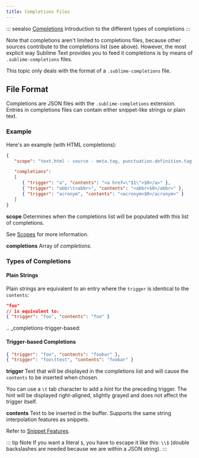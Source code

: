 ```yaml
---
title: Completions Files
---
```


::: seealso
[Completions](/completions.md)
Introduction to the different types of completions
:::


Note that completions aren't limited to completions files,
because other sources contribute
to the completions list
(see above).
However, the most explicit way
Sublime Text provides you to feed it completions
is by means of `.sublime-completions` files.

This topic only deals with
the format of a `.sublime-completions` file.


## File Format

Completions are JSON files
with the `.sublime-completions` extension.
Entries in completions files can contain
either snippet-like strings or plain text.


### Example

Here's an example (with HTML completions):

```json
{
   "scope": "text.html - source - meta.tag, punctuation.definition.tag.begin",

   "completions":
   [
      { "trigger": "a", "contents": "<a href=\"$1\">$0</a>" },
      { "trigger": "abbr\t<abbr>", "contents": "<abbr>$0</abbr>" },
      { "trigger": "acronym", "contents": "<acronym>$0</acronym>" }
   ]
}
```

**scope**
   Determines when the completions list
   will be populated with this list of completions.

   See [Scopes][] for more information.

[Scopes]: ../guide/extensibility/syntaxdefs.html#scopes 

**completions**
   Array of *completions*.


### Types of Completions

#### Plain Strings

Plain strings are equivalent to
an entry where the `trigger`
is identical to the `contents`:

```json
"foo"
// is equivalent to:
{ "trigger": "foo", "contents": "foo" }
```


.. _completions-trigger-based:

#### Trigger-based Completions

```json
{ "trigger": "foo", "contents": "foobar" },
{ "trigger": "foo\ttest", "contents": "foobar" }
```

**trigger**
   Text that will be displayed in the completions list
   and will cause the `contents`
   to be inserted when chosen.

   You can use a `\t` tab character
   to add a *hint* for the preceding trigger.
   The hint will be displayed right-aligned,
   slightly grayed
   and does not affect the trigger itself.

**contents**
   Text to be inserted in the buffer.
   Supports the same string interpolation features
   as snippets.

   Refer to [Snippet Features][].

[Snippet Features]: ../guide/extensibility/snippets.html#snippet-features

::: tip Note
If you want a literal `$`,
you have to escape it like this: `\\$`
(double backslashes are needed
because we are within a JSON string).
:::
